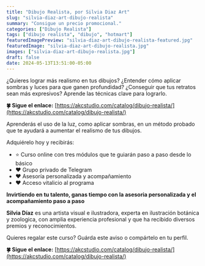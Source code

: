 ```yaml
---
title: "Dibujo Realista, por Silvia Diaz Art"
slug: "silvia-diaz-art-dibujo-realista"
summary: "Consigue un precio promocional."
categories: ["Dibujo Realista"]
tags: ["dibujo realista", "dibujo", "hotmart"]
featuredImagePreview: "silvia-diaz-art-dibujo-realista-featured.jpg"
featuredImage: "silvia-diaz-art-dibujo-realista.jpg"
images: ["silvia-diaz-art-dibujo-realista.jpg"]
draft: false
date: 2024-05-13T13:51:00-05:00
---
```


¿Quieres lograr más realismo en tus dibujos? ¿Entender cómo aplicar sombras y luces para que ganen profundidad? ¿Conseguir que tus retratos sean más expresivos? Aprende las técnicas clave para lograrlo.

**🍀 Sigue el enlace:** [https://akcstudio.com/catalog/dibujo-realista/](https://akcstudio.com/catalog/dibujo-realista/)

Aprenderás el uso de la luz, como aplicar sombras, en un método probado que te ayudará a aumentar el realismo de tus dibujos.

Adquiérelo hoy y recibirás:

- ⭐️ Curso online con tres módulos que te guiarán paso a paso desde lo básico
- ❤️ Grupo privado de Telegram
- ❤️ Asesoría personalizada y acompañamiento
- ❤️ Acceso vitalicio al programa

**Invirtiendo en tu talento, ganas tiempo con la asesoria personalizada y el acompañamiento paso a paso**

**Silvia Díaz** es una artista visual e ilustradora, experta en ilustración botánica y zoologica, con amplia experiencia profesional y que ha recibido diversos premios y reconocimientos.

Quieres regalar este curso? Guárda este aviso o compártelo en tu perfil.

**🍀 Sigue el enlace:** [https://akcstudio.com/catalog/dibujo-realista/](https://akcstudio.com/catalog/dibujo-realista/)
